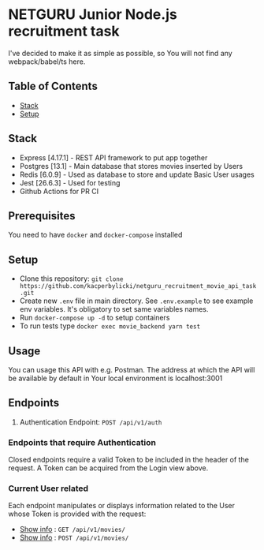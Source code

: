 # NETGURU Junior Node.js recruitment task

I've decided to make it as simple as possible, so You will not find any webpack/babel/ts here.

## Table of Contents

* [Stack](#technologies)
* [Setup](#setup)

## Stack

* Express [4.17.1] - REST API framework to put app together
* Postgres [13.1] - Main database that stores movies inserted by Users
* Redis [6.0.9] - Used as database to store and update Basic User usages
* Jest [26.6.3] - Used for testing
* Github Actions for PR CI

## Prerequisites

You need to have `docker` and `docker-compose` installed

## Setup

* Clone this repository: `git clone https://github.com/kacperbylicki/netguru_recruitment_movie_api_task.git`
* Create new `.env` file in main directory. See `.env.example` to see example env variables. It's obligatory to set same variables names. 
* Run `docker-compose up -d` to setup containers
* To run tests type `docker exec movie_backend yarn test`

## Usage

You can usage this API with e.g. Postman. The address at which the API will be available by default in Your local environment is localhost:3001

## Endpoints

1. Authentication Endpoint: `POST /api/v1/auth`


### Endpoints that require Authentication

Closed endpoints require a valid Token to be included in the header of the
request. A Token can be acquired from the Login view above.

### Current User related

Each endpoint manipulates or displays information related to the User whose
Token is provided with the request:

* [Show info](user/get.md) : `GET /api/v1/movies/`
* [Show info](user/post.md) : `POST /api/v1/movies/`


